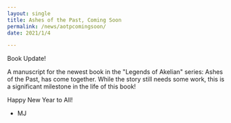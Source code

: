 ```yaml
---
layout: single
title: Ashes of the Past, Coming Soon
permalink: /news/aotpcomingsoon/
date: 2021/1/4

---
```


Book Update!

A manuscript for the newest book in the "Legends of Akelian" series: Ashes of the Past, has come together. While
the story still needs some work, this is a significant milestone in the life of this book!

Happy New Year to All!

- MJ
